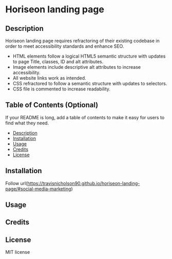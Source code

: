 # Horiseon landing page

## Description

Horiseon landing page requires refractoring of their existing codebase in order to meet accessibility standards and enhance SEO. 

- HTML elements follow a logical HTML5 semantic structure with updates to page Title, classes, ID and alt attributes.
- Image elements include descriptive alt attributes to increase accessibility.
- All website links work as intended.
- CSS refractored to follow a semantic structure with updates to selectors.
- CSS file is commented to increase readability.

## Table of Contents (Optional)

If your README is long, add a table of contents to make it easy for users to find what they need.
- [Description](#description)
- [Installation](#installation)
- [Usage](#usage)
- [Credits](#credits)
- [License](#license)

## Installation

Follow url(https://travisnicholson90.github.io/horiseon-landing-page/#social-media-marketing)

## Usage

## Credits

## License

MIT license
